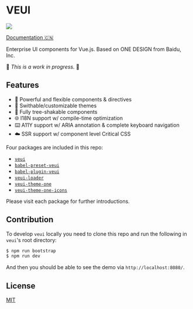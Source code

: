 # VEUI

[![](https://badgen.net/circleci/github/ecomfe/veui)](https://circleci.com/gh/ecomfe/veui)

[Documentation 🇨🇳](https://baidu-design.github.io/development/veui)

Enterprise UI components for Vue.js. Based on ONE DESIGN from Baidu, Inc.

🚧 *This is a work in progress.* 🚧

## Features

* 🤘 Powerful and flexible components & directives
* 💅 Swithable/customizable themes
* 🌲 Fully tree-shakable components
* 🌐 I18N support w/ compile-time optimization
* ⌨️ A11Y support w/ ARIA annotation & complete keyboard navigation
* ☁️ SSR support w/ component level Critical CSS

Four packages are included in this repo:

* [`veui`](./packages/veui)
* [`babel-preset-veui`](./packages/babel-preset-veui)
* [`babel-plugin-veui`](./packages/babel-plugin-veui)
* [`veui-loader`](./packages/veui-loader)
* [`veui-theme-one`](./packages/veui-theme-one)
* [`veui-theme-one-icons`](./packages/veui-theme-one-icons)

Please visit each package for further introductions.

## Contribution

To develop `veui` locally you need to clone this repo and run the following in `veui`'s root directory:

```sh
$ npm run bootstrap
$ npm run dev
```

And then you should be able to see the demo via `http://localhost:8080/`.

## License

[MIT](./LICENSE)
